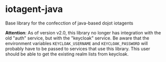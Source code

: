 # iotagent-java
Base library for the confecction of java-based dojot iotagents

**Attention**: As of version v2.0, this library no longer has integration with the old "auth" service, but with the "keycloak" service.
Be aware that the environment variables `KEYCLOAK_USERNAME` and `KEYCLOAK_PASSWORD` will probably have to be passed to services that use this library. This user should be able to get the existing realm lists from keycloak.
